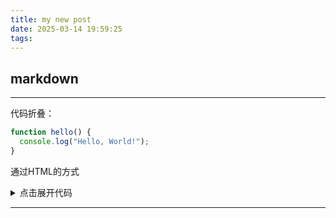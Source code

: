 ```yaml
---
title: my new post
date: 2025-03-14 19:59:25
tags:
---
```


## markdown

---

代码折叠：

``` javascript
function hello() {
  console.log("Hello, World!");
}
```

通过HTML的方式

<details>
<summary>点击展开代码</summary>

``` javascript
function hello() {
  console.log("Hello, World!");
}
```

</details>

---

